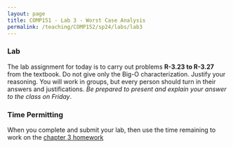 ```yaml
---
layout: page
title: COMP151 - Lab 3 - Worst Case Analysis
permalink: /teaching/COMP152/sp24/labs/lab3
---
```


### Lab 

The lab assignment for today is to carry out problems **R-3.23 to R-3.27** from the textbook.  Do not give only the Big-O characterization. Justify your reasoning. You will work in groups, but every person should turn in their answers and justifications. *Be prepared to present and explain your answer to the class on Friday*.

### Time Permitting

When you complete and submit your lab, then use the time remaining to work on the [chapter 3 homework](/teaching/COMP152/sp24/hwk/hwk1)